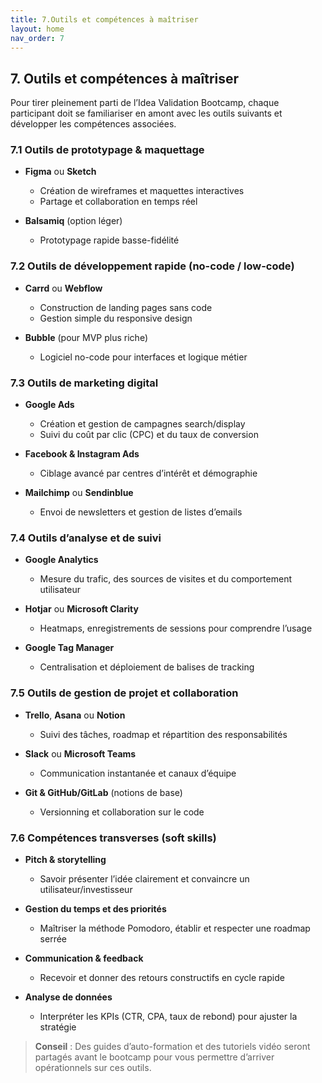 ```yaml
---
title: 7.Outils et compétences à maîtriser
layout: home
nav_order: 7
---
```

## 7. Outils et compétences à maîtriser

Pour tirer pleinement parti de l’Idea Validation Bootcamp, chaque participant doit se familiariser en amont avec les outils suivants et développer les compétences associées.

### 7.1 Outils de prototypage & maquettage

* **Figma** ou **Sketch**

  * Création de wireframes et maquettes interactives
  * Partage et collaboration en temps réel
* **Balsamiq** (option léger)

  * Prototypage rapide basse-fidélité

### 7.2 Outils de développement rapide (no-code / low-code)

* **Carrd** ou **Webflow**

  * Construction de landing pages sans code
  * Gestion simple du responsive design
* **Bubble** (pour MVP plus riche)

  * Logiciel no-code pour interfaces et logique métier

### 7.3 Outils de marketing digital

* **Google Ads**

  * Création et gestion de campagnes search/display
  * Suivi du coût par clic (CPC) et du taux de conversion
* **Facebook & Instagram Ads**

  * Ciblage avancé par centres d’intérêt et démographie
* **Mailchimp** ou **Sendinblue**

  * Envoi de newsletters et gestion de listes d’emails

### 7.4 Outils d’analyse et de suivi

* **Google Analytics**

  * Mesure du trafic, des sources de visites et du comportement utilisateur
* **Hotjar** ou **Microsoft Clarity**

  * Heatmaps, enregistrements de sessions pour comprendre l’usage
* **Google Tag Manager**

  * Centralisation et déploiement de balises de tracking

### 7.5 Outils de gestion de projet et collaboration

* **Trello**, **Asana** ou **Notion**

  * Suivi des tâches, roadmap et répartition des responsabilités
* **Slack** ou **Microsoft Teams**

  * Communication instantanée et canaux d’équipe
* **Git & GitHub/GitLab** (notions de base)

  * Versionning et collaboration sur le code

### 7.6 Compétences transverses (soft skills)

* **Pitch & storytelling**

  * Savoir présenter l’idée clairement et convaincre un utilisateur/investisseur
* **Gestion du temps et des priorités**

  * Maîtriser la méthode Pomodoro, établir et respecter une roadmap serrée
* **Communication & feedback**

  * Recevoir et donner des retours constructifs en cycle rapide
* **Analyse de données**

  * Interpréter les KPIs (CTR, CPA, taux de rebond) pour ajuster la stratégie

> **Conseil** : Des guides d’auto-formation et des tutoriels vidéo seront partagés avant le bootcamp pour vous permettre d’arriver opérationnels sur ces outils.

